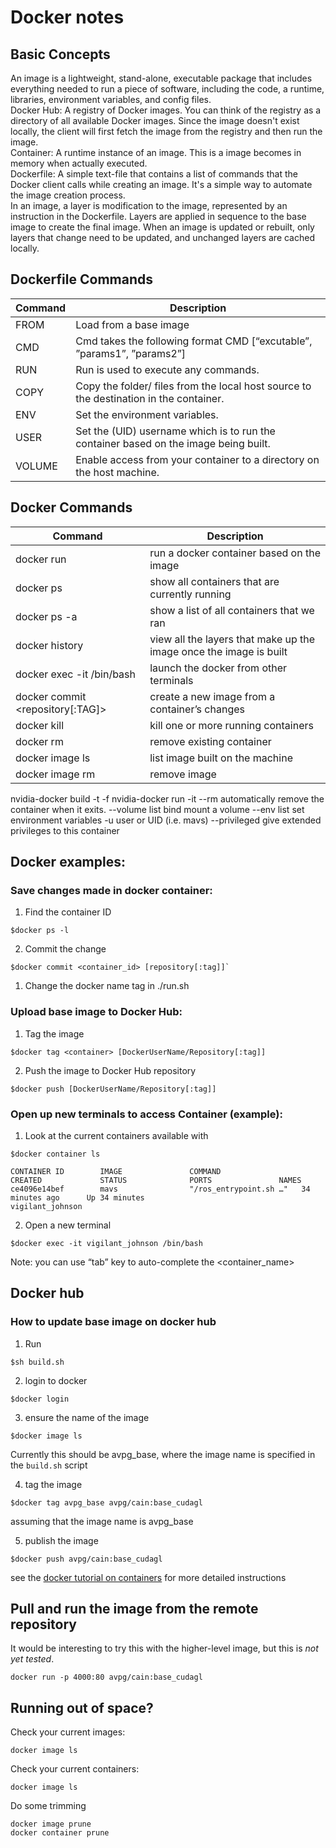# Docker notes

## Basic Concepts
An image is a lightweight, stand-alone, executable package that includes everything needed to run a piece of software, including the code, a runtime, libraries, environment variables, and config files.  
Docker Hub: A registry of Docker images. You can think of the registry as a directory of all available Docker images. Since the image doesn't exist locally, the client will first fetch the image from the registry and then run the image.  
Container: A runtime instance of an image. This is a image becomes in memory when actually executed.  
Dockerfile: A simple text-file that contains a list of commands that the Docker client calls while creating an image. It's a simple way to automate the image creation process.  
In an image, a layer is modification to the image, represented by an instruction in the Dockerfile. Layers are applied in sequence to the base image to create the final image. When an image is updated or rebuilt, only layers that change need to be updated, and unchanged layers are cached locally.  

## Dockerfile Commands
Command | Description
--- | ---
FROM | Load from a base image
CMD | Cmd takes the following format CMD [“excutable”, ”params1”, ”params2”]
RUN | Run is used to execute any commands.
COPY | Copy the folder/ files from the local host source to the destination in the container.
ENV	| Set the environment variables.
USER | Set the (UID) username which is to run the container based on the image being built.
VOLUME | Enable access from your container to a directory on the host machine.

## Docker Commands
Command | Description
--- | ---
docker run <image> | run a docker container based on the image
docker ps | show all containers that are currently running
docker ps -a | show a list of all containers that we ran
docker history <image> | view all the layers that make up the image once the image is built
docker exec -it <container> /bin/bash | launch the docker from other terminals
docker commit <container> <repository[:TAG]> | create a new image from a container’s changes
docker kill <container> | kill one or more running containers
docker rm <container> | remove existing container
docker image ls | list image built on the machine
docker image rm <container> | remove image

nvidia-docker build -t <container> -f <Dockerfile>
nvidia-docker run
-it
--rm 		automatically remove the container when it exits.
--volume list	bind mount a volume
--env list		set environment variables
-u		user or UID (i.e. mavs)
--privileged	give extended privileges to this container

## Docker examples:

### Save changes made in docker container:
1. Find the container ID  
```
$docker ps -l
```
2. Commit the change
```
$docker commit <container_id> [repository[:tag]]`
```
1. Change the docker name tag in ./run.sh  

### Upload base image to Docker Hub:
1. Tag the image
```
$docker tag <container> [DockerUserName/Repository[:tag]]
```
2. Push the image to Docker Hub repository
```
$docker push [DockerUserName/Repository[:tag]]
```

### Open up new terminals to access Container (example):
1. Look at the current containers available with 
```
$docker container ls
```
```
CONTAINER ID        IMAGE               COMMAND                  CREATED             STATUS              PORTS               NAMES
ce4096e14bef        mavs                "/ros_entrypoint.sh …"   34 minutes ago      Up 34 minutes                           vigilant_johnson
```
2. Open a new terminal
```
$docker exec -it vigilant_johnson /bin/bash
```
Note: you can use “tab” key to auto-complete the <container_name>


## Docker hub

### How to update base image on docker hub
1. Run
```
$sh build.sh
```
2. login to docker
```
$docker login
```
3. ensure the name of the image
```
$docker image ls
```
Currently this should be avpg_base, where the image name is specified in the `build.sh` script

4. tag the image
```
$docker tag avpg_base avpg/cain:base_cudagl
```
assuming that the image name is avpg_base

5. publish the image
```
$docker push avpg/cain:base_cudagl
```
see the [docker tutorial on containers](https://docs.docker.com/get-started/part2/#build-the-app) for more detailed instructions

## Pull and run the image from the remote repository
It would be interesting to try this with the higher-level image, but this is *not yet tested*.
```
docker run -p 4000:80 avpg/cain:base_cudagl
```

## Running out of space?
Check your current images:
```
docker image ls
```

Check your current containers:
```
docker image ls
```

Do some trimming
```
docker image prune
docker container prune
```
